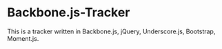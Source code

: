 # Backbone.js-Tracker
This is a tracker written in Backbone.js, jQuery, Underscore.js, Bootstrap, Moment.js. 
